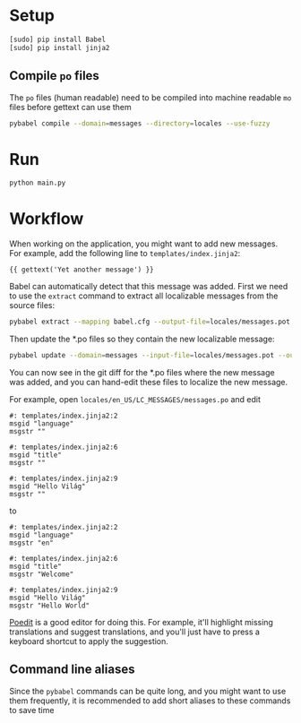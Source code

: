 # Setup

```bash
[sudo] pip install Babel
[sudo] pip install jinja2
```

## Compile `po` files

The `po` files (human readable) need to be compiled into machine readable `mo` files before gettext can use them

```bash
pybabel compile --domain=messages --directory=locales --use-fuzzy
```

# Run

```bash
python main.py
```

# Workflow

When working on the application, you might want to add new messages. For example, add the following line to `templates/index.jinja2`:

```jinja2
{{ gettext('Yet another message') }}
```

Babel can automatically detect that this message was added. First we need to use the `extract` command to extract all localizable messages from the source files:

```bash
pybabel extract --mapping babel.cfg --output-file=locales/messages.pot .
```

Then update the *.po files so they contain the new localizable message:

```bash
pybabel update --domain=messages --input-file=locales/messages.pot --output-dir=locales
```

You can now see in the git diff for the *.po files where the new message was added, and you can hand-edit these files to localize the new message.

For example, open `locales/en_US/LC_MESSAGES/messages.po` and edit
```pot
#: templates/index.jinja2:2
msgid "language"
msgstr ""

#: templates/index.jinja2:6
msgid "title"
msgstr ""

#: templates/index.jinja2:9
msgid "Hello Világ"
msgstr ""
```
to
```pot
#: templates/index.jinja2:2
msgid "language"
msgstr "en"

#: templates/index.jinja2:6
msgid "title"
msgstr "Welcome"

#: templates/index.jinja2:9
msgid "Hello Világ"
msgstr "Hello World"
```

[Poedit](https://poedit.net/) is a good editor for doing this. For example, it'll highlight missing translations and suggest translations, and you'll just have to press a keyboard shortcut to apply the suggestion.

## Command line aliases

Since the `pybabel` commands can be quite long, and you might want to use them frequently, it is recommended to add short aliases to these commands to save time
